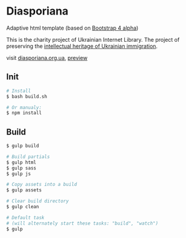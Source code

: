 # Diasporiana
Adaptive html template (based on [Bootstrap 4 alpha](https://v4-alpha.getbootstrap.com/getting-started/introduction/))


This is the charity project of Ukrainian Internet Library.
The project of preserving the [intellectual heritage of Ukrainian immigration](http://diasporiana.org.ua/pro-proekt/).


visit [diasporiana.org.ua](http://diasporiana.org.ua/), [preview](http://wdev.adr.com.ua/)

## Init

```bash
# Install
$ bash build.sh

# Or manualy:
$ npm install
```

## Build

```bash
$ gulp build

# Build partials
$ gulp html
$ gulp sass
$ gulp js

# Copy assets into a build
$ gulp assets

# Clear build directory
$ gulp clean

# Default task
# (will alternately start these tasks: "build", "watch")
$ gulp
```
